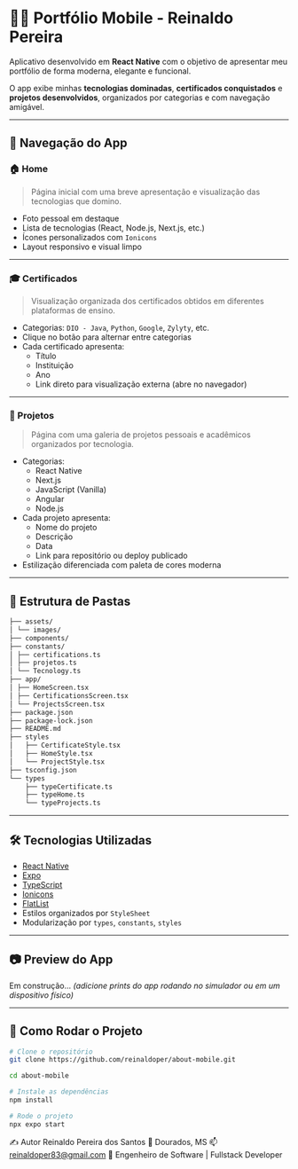 # 👨‍💻 Portfólio Mobile - Reinaldo Pereira

Aplicativo desenvolvido em **React Native** com o objetivo de apresentar meu portfólio de forma moderna, elegante e funcional.

O app exibe minhas **tecnologias dominadas**, **certificados conquistados** e **projetos desenvolvidos**, organizados por categorias e com navegação amigável.

---

## 🧭 Navegação do App

### 🏠 Home

> Página inicial com uma breve apresentação e visualização das tecnologias que domino.

- Foto pessoal em destaque
- Lista de tecnologias (React, Node.js, Next.js, etc.)
- Ícones personalizados com `Ionicons`
- Layout responsivo e visual limpo

---

### 🎓 Certificados

> Visualização organizada dos certificados obtidos em diferentes plataformas de ensino.

- Categorias: `DIO - Java`, `Python`, `Google`, `Zylyty`, etc.
- Clique no botão para alternar entre categorias
- Cada certificado apresenta:
  - Título
  - Instituição
  - Ano
  - Link direto para visualização externa (abre no navegador)

---

### 🚀 Projetos

> Página com uma galeria de projetos pessoais e acadêmicos organizados por tecnologia.

- Categorias:
  - React Native
  - Next.js
  - JavaScript (Vanilla)
  - Angular
  - Node.js
- Cada projeto apresenta:
  - Nome do projeto
  - Descrição
  - Data
  - Link para repositório ou deploy publicado
- Estilização diferenciada com paleta de cores moderna

---

## 📁 Estrutura de Pastas

```bash
├── assets/
│ └── images/
├── components/
├── constants/
│ ├── certifications.ts
│ ├── projetos.ts
│ └── Tecnology.ts
├── app/
│ ├── HomeScreen.tsx
│ ├── CertificationsScreen.tsx
│ └── ProjectsScreen.tsx
├── package.json
├── package-lock.json
├── README.md
├── styles
│   ├── CertificateStyle.tsx
│   ├── HomeStyle.tsx
│   └── ProjectStyle.tsx
├── tsconfig.json
└── types
    ├── typeCertificate.ts
    ├── typeHome.ts
    └── typeProjects.ts         

```


---

## 🛠️ Tecnologias Utilizadas

- [React Native](https://reactnative.dev/)
- [Expo](https://expo.dev/)
- [TypeScript](https://www.typescriptlang.org/)
- [Ionicons](https://icons.expo.fyi/)
- [FlatList](https://reactnative.dev/docs/flatlist)
- Estilos organizados por `StyleSheet`
- Modularização por `types`, `constants`, `styles`

---

## 📷 Preview do App

Em construção... *(adicione prints do app rodando no simulador ou em um dispositivo físico)*

---

## 🚀 Como Rodar o Projeto

```bash
# Clone o repositório
git clone https://github.com/reinaldoper/about-mobile.git

cd about-mobile

# Instale as dependências
npm install

# Rode o projeto
npx expo start
```

✍️ Autor
Reinaldo Pereira dos Santos
📍 Dourados, MS
📫 reinaldoper83@gmail.com
🚀 Engenheiro de Software | Fullstack Developer
